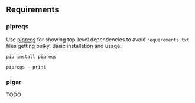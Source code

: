 

## Requirements

### pipreqs

Use [pipreqs](https://github.com/bndr/pipreqs) for showing top-level dependencies to avoid `requirements.txt` files getting bulky. Basic installation and usage:

```shell
pip install pipreqs

pipreqs --print
```

### pigar

TODO

